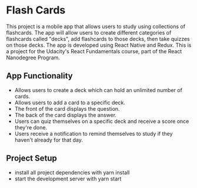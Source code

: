 # Flash Cards

This project is a mobile app that allows users to study using collections of flashcards. The app will allow users to create different categories of flashcards called "decks", add flashcards to those decks, then take quizzes on those decks. The app is developed using React Native and Redux. This is a project for the Udacity's React Fundamentals course, part of the React Nanodegree Program.

## App Functionality

- Allows users to create a deck which can hold an unlimited number of cards.
- Allows users to add a card to a specific deck.
- The front of the card displays the question.
- The back of the card displays the answer.
- Users can quiz themselves on a specific deck and receive a score once they're done.
- Users receive a notification to remind themselves to study if they haven't already for that day.

## Project Setup

- install all project dependencies with yarn install
- start the development server with yarn start

